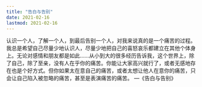```yaml
---
title: "告白与告别"
date: 2021-02-16
lastmod: 2021-02-16
---
```


认识一个人，了解一个人，到最后告别一个人，对我来说真的是一个痛苦的过程。我总是希望自己尽量少地认识人，尽量少地把自己的喜怒哀乐都建立在其他个体身上。无论对感情和朋友都是如此……从小到大的很多经历告诉我，这个世界上，除了自己，除了至亲，没有人在乎你的痛苦。你能让大家高兴就行了，或者无感地存在也是个好方式。但你如果太在意自己的痛苦，或者太想让他人在意你的痛苦，只会让自己陷入被忽略的痛苦，甚至是表演痛苦的痛苦。 —《告白与告别》